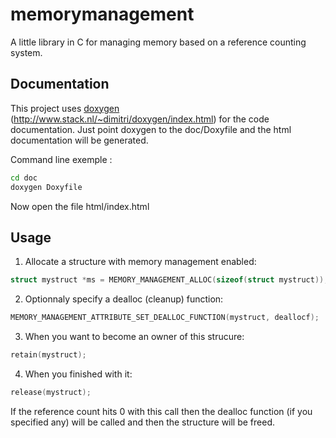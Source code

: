 memorymanagement
================

A little library in C for managing memory based on a reference counting system.

Documentation
-------------
This project uses [doxygen](http://www.stack.nl/~dimitri/doxygen/index.html) (http://www.stack.nl/~dimitri/doxygen/index.html) for the code documentation.
Just point doxygen to the doc/Doxyfile and the html documentation will be generated.

Command line exemple :
```bash
cd doc
doxygen Doxyfile
```

Now open the file html/index.html

Usage
-----
1) Allocate a structure with memory management enabled:
```c
struct mystruct *ms = MEMORY_MANAGEMENT_ALLOC(sizeof(struct mystruct));
```
2) Optionnaly specify a dealloc (cleanup) function:
```c
MEMORY_MANAGEMENT_ATTRIBUTE_SET_DEALLOC_FUNCTION(mystruct, deallocf);
```
3) When you want to become an owner of this strucure:
```c
retain(mystruct);
```
4) When you finished with it:
```c
release(mystruct);
```
If the reference count hits 0 with this call then the dealloc function (if you specified any) will be called and then the structure will be freed.

